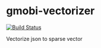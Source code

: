 # gmobi-vectorizer

[![Build Status](https://travis-ci.org/gmobi-wush/gmobi-vectorizer.svg?branch=master)](https://travis-ci.org/gmobi-wush/gmobi-vectorizer)

Vectorize json to sparse vector
